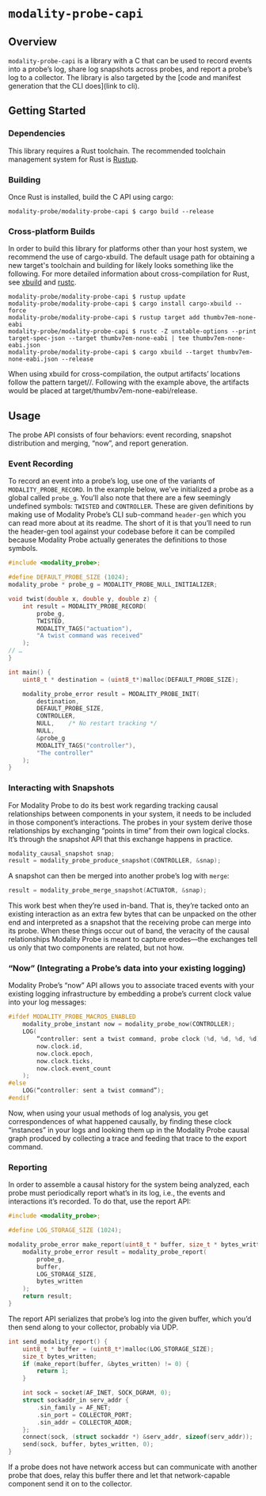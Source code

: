 # `modality-probe-capi`
## Overview
`modality-probe-capi` is a library with a C that can be used to record
events into a probe’s log, share log snapshots across probes, and
report a probe’s log to a collector. The library is also targeted by
the [code and manifest generation that the CLI does](link to cli).

## Getting Started

### Dependencies
This library requires a Rust toolchain. The recommended toolchain
management system for Rust is [Rustup](https://rustup.sh).

### Building
Once Rust is installed, build the C API using cargo:

```shell
modality-probe/modality-probe-capi $ cargo build --release
```

### Cross-platform Builds

In order to build this library for platforms other than your host
system, we recommend the use of cargo-xbuild. The default usage path
for obtaining a new target's toolchain and building for likely looks
something like the following. For more detailed information about
cross-compilation for Rust, see
[xbuild](https://github.com/rust-osdev/cargo-xbuild) and
[rustc](https://github.com/japaric/rust-cross).

```shell
modality-probe/modality-probe-capi $ rustup update
modality-probe/modality-probe-capi $ cargo install cargo-xbuild --force
modality-probe/modality-probe-capi $ rustup target add thumbv7em-none-eabi
modality-probe/modality-probe-capi $ rustc -Z unstable-options --print target-spec-json --target thumbv7em-none-eabi | tee thumbv7em-none-eabi.json
modality-probe/modality-probe-capi $ cargo xbuild --target thumbv7em-none-eabi.json --release
```

When using xbuild for cross-compilation, the output artifacts’
locations follow the pattern target/<target>/<build-type>. Following
with the example above, the artifacts would be placed at
target/thumbv7em-none-eabi/release.

## Usage

The probe API consists of four behaviors: event recording, snapshot
distribution and merging, “now”, and report generation.

### Event Recording

To record an event into a probe’s log, use one of the variants of
`MODALITY_PROBE_RECORD`. In the example below, we’ve initialized a
probe as a global called `probe_g`. You’ll also note that there are a
few seemingly undefined symbols: `TWISTED` and `CONTROLLER`. These are
given definitions by making use of Modality Probe’s CLI sub-command
`header-gen` which you can read more about at its readme<!--todo link
here -->. The short of it is that you’ll need to run the header-gen
tool against your codebase before it can be compiled because Modality
Probe actually generates the definitions to those symbols.

```c
#include <modality_probe>;

#define DEFAULT_PROBE_SIZE (1024);
modality_probe * probe_g = MODALITY_PROBE_NULL_INITIALIZER;

void twist(double x, double y, double z) {
    int result = MODALITY_PROBE_RECORD(
        probe_g,
        TWISTED,
        MODALITY_TAGS("actuation"),
        "A twist command was received"
    );
// …
}

int main() {
    uint8_t * destination = (uint8_t*)malloc(DEFAULT_PROBE_SIZE);

    modality_probe_error result = MODALITY_PROBE_INIT(
        destination,
        DEFAULT_PROBE_SIZE,
        CONTROLLER,
        NULL,    /* No restart tracking */
        NULL,
        &probe_g
        MODALITY_TAGS("controller"),
        "The controller"
    );
}
```
### Interacting with Snapshots

For Modality Probe to do its best work regarding tracking causal
relationships between components in your system, it needs to be
included in those component’s interactions. The probes in your system
derive those relationships by exchanging “points in time” from their
own logical clocks. It’s through the snapshot API that this exchange
happens in practice.

``` c
modality_causal_snapshot snap;
result = modality_probe_produce_snapshot(CONTROLLER, &snap);
```

A snapshot can then be merged into another probe’s log with `merge`:

```c
result = modality_probe_merge_snapshot(ACTUATOR, &snap);
```

This work best when they’re used in-band. That is, they’re tacked onto
an existing interaction as an extra few bytes that can be unpacked on
the other end and interpreted as a snapshot that the receiving probe
can merge into its probe. When these things occur out of band, the
veracity of the causal relationships Modality Probe is meant to
capture erodes—the exchanges tell us only that two components are
related, but not how.

### “Now” (Integrating a Probe’s data into your existing logging)

Modality Probe’s “now” API allows you to associate traced events with
your existing logging infrastructure by embedding a probe’s current
clock value into your log messages:

```c
#ifdef MODALITY_PROBE_MACROS_ENABLED
    modality_probe_instant now = modality_probe_now(CONTROLLER);
    LOG(
        “controller: sent a twist command, probe clock (%d, %d, %d, %d)”,
        now.clock.id,
        now.clock.epoch,
        now.clock.ticks,
        now.clock.event_count
    );
#else
    LOG(“controller: sent a twist command”);
#endif
```

Now, when using your usual methods of log analysis, you get
correspondences of what happened causally, by finding these clock
“instances” in your logs and looking them up in the Modality Probe
causal graph produced by collecting a trace<!--TODO link to
collector--> and feeding that trace to the export command<!-- TODO
link to export command-->.

### Reporting

In order to assemble a causal history for the system being analyzed,
each probe must periodically report what’s in its log, i.e., the
events and interactions it’s recorded. To do that, use the report API:

```c
#include <modality_probe>;

#define LOG_STORAGE_SIZE (1024);

modality_probe_error make_report(uint8_t * buffer, size_t * bytes_written) {
    modality_probe_error result = modality_probe_report(
        probe_g,
        buffer,
        LOG_STORAGE_SIZE,
        bytes_written
    );
    return result;
}
```

The report API serializes that probe’s log into the given buffer,
which you’d then send along to your collector, probably via UDP.

```c
int send_modality_report() {
    uint8_t * buffer = (uint8_t*)malloc(LOG_STORAGE_SIZE);
    size_t bytes_written;
    if (make_report(buffer, &bytes_written) != 0) {
        return 1;
    }

    int sock = socket(AF_INET, SOCK_DGRAM, 0);
    struct sockaddr_in serv_addr {
        .sin_family = AF_NET;
        .sin_port = COLLECTOR_PORT;
        .sin_addr = COLLECTOR_ADDR;
    };
    connect(sock, (struct sockaddr *) &serv_addr, sizeof(serv_addr));
    send(sock, buffer, bytes_written, 0);
}
```

If a probe does not have network access but can communicate with
another probe that does, relay this buffer there and let that
network-capable component send it on to the collector.
